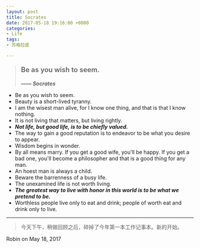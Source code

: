 ```yaml
---
layout: post
title: Socrates
date: 2017-05-18 19:16:00 +0800
categories:
- Life
tags:
- 苏格拉底

---
```



<blockquote class="blockquote-center">
<p style="font-size: 1.3em; font-weight: 600;">Be as you wish to seem.</p>
<p style="font-style: italic;"><strong> —— Socrates</strong></p>
</blockquote>

- Be as you wish to seem.
- Beauty is a short-lived tyranny.
- I am the wisest man alive, for I know one thing, and that is that I know nothing.
- It is not living that matters, but living rightly.
- ***Not life, but good life, is to be chiefly valued.***
- The way to gain a good reputation is to endeavor to be what you desire to appear.
- Wisdom begins in wonder.
- By all means marry. If you get a good wife, you'll be happy. If you get a bad one, you'll become a philosopher and that is a good thing for any man.
- An hoest man is always a child.
- Beware the barrenness of a busy life.
- The unexamined life is not worth living.
- ***The greatest way to live with honor in this world is to be what we pretend to be.***
- Worthless people live only to eat and drink; people of worth eat and drink only to live.

----

> 今天下午，稍做回顾之后，碎掉了今年第一本工作记事本。新的开始。

Robin on May 18, 2017